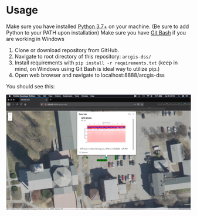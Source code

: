 # Usage

Make sure you have installed [Python 3.7+](https://www.python.org/) on your machine.
(Be sure to add Python to your PATH upon installation) 
Make sure you have [Git Bash](https://git-scm.com/) if you are working in Windows

1. Clone or download repository from GitHub.
2. Navigate to root directory of this repository: ```arcgis-dss/```
3. Install requirements with ```pip install -r requirements.txt```
(keep in mind, on Windows using Git Bash is ideal way to utilize pip.)
4. Open web browser and navigate to localhost:8888/arcgis-dss

You should see this:

![Image of ARCGIS-DSS](example.png)
